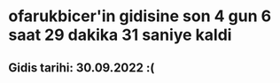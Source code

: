 # ofarukbicer'in gidisine son 4 gun 6 saat 29 dakika 31 saniye kaldi

## Gidis tarihi: 30.09.2022 :(
